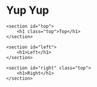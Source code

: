 # Yup Yup
<!doctype html>
<html>
<head>
<meta charset="utf-8">
<title>Untitled Document</title>
	
<link rel="stylesheet" href="test.css">	
</head>

<body>
	
	<section id="top">
		<h1 class="top">Top</h1>
	</section>
		
	<section id="left">
		<h1>Left</h1>
	</section>	

	<section id="right" class="top">
		<h1>Right</h1>
	</section>
</body>
</html>
